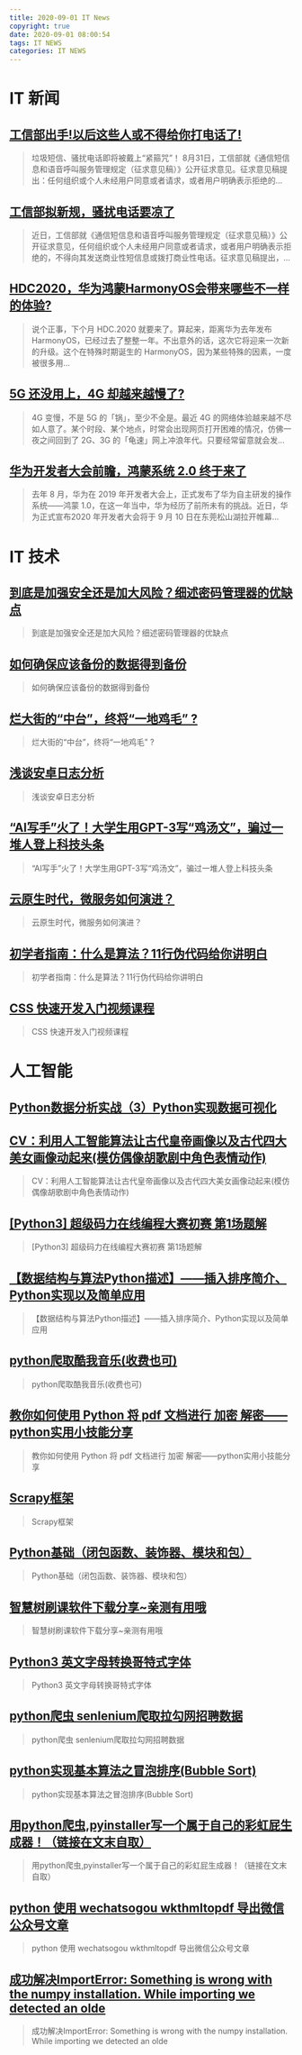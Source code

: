 ```yaml
---
title: 2020-09-01 IT News
copyright: true
date: 2020-09-01 08:00:54
tags: IT NEWS
categories: IT NEWS
---
```

# IT 新闻 
 ## [工信部出手!以后这些人或不得给你打电话了!](http://mp.weixin.qq.com/s?src=11&timestamp=1598916604&ver=2557&signature=J4dEbJNM1LCm5rTCHI6cHb-QSEI5jlK0lNCrtsm*J4rvOAB6hBpvbcJBGJKKGgY-vvdlxZtNN46eCjJL0NIdCVA9uC76FHNUKdxC-pTVeTrdiqYqZw2Bm6zTBYLjdK89&new=1)
 > 垃圾短信、骚扰电话即将被戴上“紧箍咒”！ 8月31日，工信部就《通信短信息和语音呼叫服务管理规定（征求意见稿）》公开征求意见。征求意见稿提出：任何组织或个人未经用户同意或者请求，或者用户明确表示拒绝的...
 ## [工信部拟新规，骚扰电话要凉了](http://mp.weixin.qq.com/s?src=11&timestamp=1598916604&ver=2557&signature=UN*oGeXr0utc3SspRzTzYEWO4yO2dHZxVsmB0*sOhw41V9OjydF*t1gJlfxi8qUuflXIH8tK4wgoVHmLi4hG44yb7LTj9yEYXgpwxYzYLT4rpH2Gz-YGRgj6NWQmi0gu&new=1)
 > 近日，工信部就《通信短信息和语音呼叫服务管理规定（征求意见稿）》公开征求意见，任何组织或个人未经用户同意或者请求，或者用户明确表示拒绝的，不得向其发送商业性短信息或拨打商业性电话。征求意见稿提出，...
 ## [HDC2020，华为鸿蒙HarmonyOS会带来哪些不一样的体验?](http://mp.weixin.qq.com/s?src=11&timestamp=1598916604&ver=2557&signature=p1NrZhrHigADKMV2IEhbifrEdVQFofeTevfz97ZWFKigObx1-BVCuMkLRe**ICoTHI80T2aAzF*ULUEiS6vLQ6yU54abRFUGKBnVzIJ8YBHTKqVRwgk1Z7dREZ4jX88d&new=1)
 > 说个正事，下个月 HDC.2020 就要来了。算起来，距离华为去年发布 HarmonyOS，已经过去了整整一年。不出意外的话，这次它将迎来一次新的升级。这个在特殊时期诞生的 HarmonyOS，因为某些特殊的因素，一度被很多用...
 ## [5G 还没用上，4G 却越来越慢了?](http://mp.weixin.qq.com/s?src=11&timestamp=1598916604&ver=2557&signature=LCcqe6N06yqfN8W0VlUX1RppSk-CB8aArtyaWR*ovsMVFqc7oIkAYKxU57hDC1dT27l6zZln*krHMcz2nWxGn*lGdOW20fH2KOA54yv8AVnzXCHb*FJvX9UDuKtAyPWk&new=1)
 > 4G 变慢，不是 5G 的「锅」，至少不全是。最近 4G 的网络体验越来越不尽如人意了。某个时段、某个地点，时常会出现网页打开困难的情况，仿佛一夜之间回到了 2G、3G 的「龟速」网上冲浪年代。只要经常留意就会发...
 ## [华为开发者大会前瞻，鸿蒙系统 2.0 终于来了](http://mp.weixin.qq.com/s?src=11&timestamp=1598916604&ver=2557&signature=7fa5ng9jcCtnyRcSJfu-HYPjmcARTY0OHY5ciLj40mrTDarArXl9n9qsIjtEqJ2-kYDBI*m1xiWfNyIOgBbOBgcLLBKU1tveyYi0uGPwAzFGjA-5dVOXBXDxs*Ia-drf&new=1)
 > 去年 8 月，华为在 2019 年开发者大会上，正式发布了华为自主研发的操作系统——鸿蒙 1.0，在这一年当中，华为经历了前所未有的挑战。近日，华为正式宣布2020 年开发者大会将于 9 月 10 日在东莞松山湖拉开帷幕...
# IT 技术 
 ## [到底是加强安全还是加大风险？细述密码管理器的优缺点](http://netsecurity.51cto.com/art/202009/625062.htm)
 > 到底是加强安全还是加大风险？细述密码管理器的优缺点
 ## [如何确保应该备份的数据得到备份](http://database.51cto.com/art/202009/625059.htm)
 > 如何确保应该备份的数据得到备份
 ## [烂大街的“中台”，终将“一地鸡毛” ?](http://developer.51cto.com/art/202008/624986.htm)
 > 烂大街的“中台”，终将“一地鸡毛” ?
 ## [浅谈安卓日志分析](http://mobile.51cto.com/android-624885.htm)
 > 浅谈安卓日志分析
 ## [“AI写手”火了！大学生用GPT-3写“鸡汤文”，骗过一堆人登上科技头条](http://news.51cto.com/art/202008/624896.htm)
 > “AI写手”火了！大学生用GPT-3写“鸡汤文”，骗过一堆人登上科技头条
 ## [云原生时代，微服务如何演进？](http://zhuanlan.51cto.com/art/202008/624874.htm)
 > 云原生时代，微服务如何演进？
 ## [初学者指南：什么是算法？11行伪代码给你讲明白](http://developer.51cto.com/art/202008/624870.htm)
 > 初学者指南：什么是算法？11行伪代码给你讲明白
 ## [CSS 快速开发入门视频课程](http://fellow.51cto.com/art/202007/622444.htm?qd=51ctojrzd)
 > CSS 快速开发入门视频课程
# 人工智能 
 ## [Python数据分析实战（3）Python实现数据可视化](https://blog.csdn.net/CUFEECR/article/details/108299720)
 > 
 ## [CV：利用人工智能算法让古代皇帝画像以及古代四大美女画像动起来(模仿偶像胡歌剧中角色表情动作)](https://blog.csdn.net/qq_41185868/article/details/108306822)
 > CV：利用人工智能算法让古代皇帝画像以及古代四大美女画像动起来(模仿偶像胡歌剧中角色表情动作)
 ## [\[Python3\] 超级码力在线编程大赛初赛 第1场题解](https://blog.csdn.net/weixin_42227482/article/details/108293156)
 > \[Python3\] 超级码力在线编程大赛初赛 第1场题解
 ## [【数据结构与算法Python描述】——插入排序简介、Python实现以及简单应用](https://blog.csdn.net/weixin_37780776/article/details/108270797)
 > 【数据结构与算法Python描述】——插入排序简介、Python实现以及简单应用
 ## [python爬取酷我音乐(收费也可)](https://blog.csdn.net/qq_45931878/article/details/108283241)
 > python爬取酷我音乐(收费也可)
 ## [教你如何使用 Python 将 pdf 文档进行 加密 解密——python实用小技能分享](https://blog.csdn.net/hanhanwanghaha/article/details/108303001)
 > 教你如何使用 Python 将 pdf 文档进行 加密 解密——python实用小技能分享
 ## [Scrapy框架](https://blog.csdn.net/weixin_44766179/article/details/108291380)
 > Scrapy框架
 ## [Python基础（闭包函数、装饰器、模块和包）](https://blog.csdn.net/weixin_44781625/article/details/108290696)
 > Python基础（闭包函数、装饰器、模块和包）
 ## [智慧树刷课软件下载分享~亲测有用哦](https://blog.csdn.net/shenzhouduxing/article/details/108296889)
 > 智慧树刷课软件下载分享~亲测有用哦
 ## [Python3 英文字母转换哥特式字体](https://blog.csdn.net/Galactic_CPC/article/details/108308115)
 > Python3 英文字母转换哥特式字体
 ## [python爬虫   senlenium爬取拉勾网招聘数据](https://blog.csdn.net/fyfugoyfa/article/details/108170411)
 > python爬虫   senlenium爬取拉勾网招聘数据
 ## [python实现基本算法之冒泡排序(Bubble Sort)](https://blog.csdn.net/weixin_44824717/article/details/108299234)
 > python实现基本算法之冒泡排序(Bubble Sort)
 ## [用python爬虫,pyinstaller写一个属于自己的彩虹屁生成器！（链接在文末自取）](https://blog.csdn.net/shadowtalon/article/details/108303821)
 > 用python爬虫,pyinstaller写一个属于自己的彩虹屁生成器！（链接在文末自取）
 ## [python 使用 wechatsogou wkthmltopdf 导出微信公众号文章](https://blog.csdn.net/yumingzhu1/article/details/108283712)
 > python 使用 wechatsogou wkthmltopdf 导出微信公众号文章
 ## [成功解决ImportError: Something is wrong with the numpy installation. While importing we detected an olde](https://blog.csdn.net/qq_41185868/article/details/108301996)
 > 成功解决ImportError: Something is wrong with the numpy installation. While importing we detected an olde

    